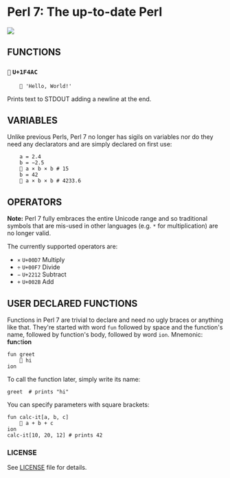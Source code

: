 # Perl 7: The up-to-date Perl

![](https://avatars2.githubusercontent.com/u/25326498?v=3&s=200)

## FUNCTIONS

### `💬` `U+1F4AC`

```
    💬 'Hello, World!'
```

Prints text to STDOUT adding a newline at the end.

## VARIABLES

Unlike previous Perls, Perl 7 no longer has sigils on variables nor do they
need any declarators and are simply declared on first use:

```
    a = 2.4
    b = −2.5
    💬 a × b × b # 15
    b = 42
    💬 a × b × b # 4233.6
```

## OPERATORS

**Note:** Perl 7 fully embraces the entire Unicode range and so traditional
symbols that are mis-used in other languages (e.g. `*` for multiplication) are
no longer valid.

The currently supported operators are:

- `×` `U+00D7` Multiply
- `÷` `U+00F7` Divide
- `−` `U+2212` Subtract
- `+` `U+002B` Add

## USER DECLARED FUNCTIONS

Functions in Perl 7 are trivial to declare and need no ugly braces or anything
like that. They're started with word `fun` followed by
space and the function's name, followed by function's body, followed by word
`ion`. Mnemonic: **fun**ct**ion**

```
fun greet
    💬 hi
ion
```

To call the function later, simply write its name:

```
greet  # prints "hi"
```

You can specify parameters with square brackets:

```
fun calc-it[a, b, c]
    💬 a + b + c
ion
calc-it[10, 20, 12] # prints 42
```

### LICENSE

See [LICENSE](LICENSE) file for details.
